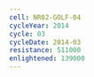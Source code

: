 ```yaml
---
cell: NR02-GOLF-04
cycleYear: 2014
cycle: 03
cycleDate: 2014-03
resistance: 511000
enlightened: 139000
---
```

